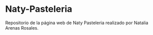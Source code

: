 # Naty-Pasteleria
Repositorio de la página web de Naty Pasteleria realizado por Natalia Arenas Rosales.
